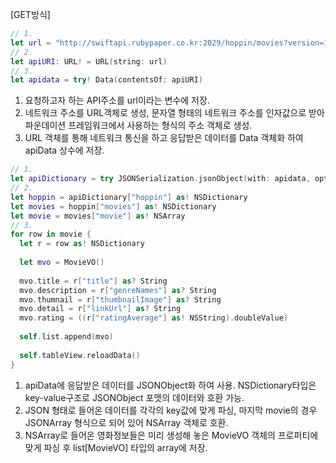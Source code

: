 [GET방식]
```Swift
// 1. 
let url = "http://swiftapi.rubypaper.co.kr:2029/hoppin/movies?version=1&page=\(self.page)&count=30&genreId=&order=releasedateasc"
// 2. 
let apiURI: URL! = URL(string: url)
// 3.
let apidata = try! Data(contentsOf: apiURI)
```
1. 요청하고자 하는 API주소를 url이라는 변수에 저장.
2. 네트워크 주소를 URL객체로 생성, 문자열 형태의 네트워크 주소를 인자값으로 받아 파운데이션 프레임워크에서 사용하는 형식의 주소 객체로 생성.
3. URL 객체를 통해 네트워크 통신을 하고 응답받은 데이터를 Data 객체화 하여 apiData 상수에 저장.

```Swift
// 1.
let apiDictionary = try JSONSerialization.jsonObject(with: apidata, options: []) as! NSDictionary
// 2.       
let hoppin = apiDictionary["hoppin"] as! NSDictionary
let movies = hoppin["movies"] as! NSDictionary
let movie = movies["movie"] as! NSArray
// 3.       
for row in movie {
  let r = row as! NSDictionary
                
  let mvo = MovieVO()
                
  mvo.title = r["title"] as? String
  mvo.description = r["genreNames"] as? String
  mvo.thumnail = r["thumbnailImage"] as? String
  mvo.detail = r["linkUrl"] as? String
  mvo.rating = ((r["ratingAverage"] as! NSString).doubleValue)
                
  self.list.append(mvo)
                
  self.tableView.reloadData()
}
```
1. apiData에 응답받은 데이터를 JSONObject화 하여 사용. NSDictionary타입은 key-value구조로 JSONObject 포맷의 데이터와 호환 가능.
2. JSON 형태로 들어온 데이터를 각각의 key값에 맞게 파싱, 마지막 movie의 경우 JSONArray 형식으로 되어 있어 NSArray 객체로 호환.
3. NSArray로 들어온 영화정보들은 미리 생성해 놓은 MovieVO 객체의 프로퍼티에 맞게 파싱 후 list[MovieVO] 타입의 array에 저장.

